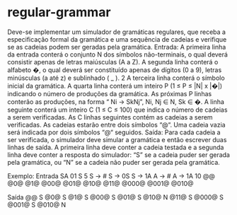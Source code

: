# regular-grammar

Deve-se implementar um simulador de gramáticas regulares, que receba a especificação
formal da gramática e uma sequência de cadeias e verifique se as cadeias podem ser
geradas pela gramática.
Entrada:
A primeira linha da entrada conterá o conjunto N dos símbolos não-terminais, o qual
deverá consistir apenas de letras maiúsculas (A a Z).
A segunda linha conterá o alfabeto �, o qual deverá ser constituído apenas de dígitos (0
a 9), letras minúsculas (a até z) e sublinhado ( _ ). 2
A terceira linha conterá o símbolo inicial da gramática.
A quarta linha conterá um inteiro P (1 ≤ P ≤ |N| x |�|) indicando o número de produções
da gramática.
As próximas P linhas conterão as produções, na forma “ Ni -> SkNj”, Ni, Nj ∈ N, Sk ∈ �.
A linha seguinte conterá um inteiro C (1 ≤ C ≤ 100) que indica o número de cadeias a
serem verificadas. 
As C linhas seguintes contém as cadeias a serem verificadas. As cadeias estarão entre
dois símbolos “@“. Uma cadeia vazia será indicada por dois símbolos “@“ seguidos.
Saída:
Para cada cadeia a ser verificada, o simulador deve simular a gramática e então escrever
duas linhas de saída.
A primeira linha deve conter a cadeia testada e a segunda linha deve conter a resposta
do simulador: “S” se a cadeia puder ser gerada pela gramática, ou “N” se a cadeia não
puder ser gerada pela gramática. 

Exemplo:
Entrada 
SA
01
S
5
S -> #
S -> 0S
S -> 1A
A -> #
A -> 1A
10
@@
@0@
@1@
@00@
@01@
@10@
@11@
@000@
@001@
@010@

Saída
@@
S
@0@
S
@1@
S
@00@
S
@01@
S
@10@
N
@11@
S
@000@
S
@001@
S
@010@
N